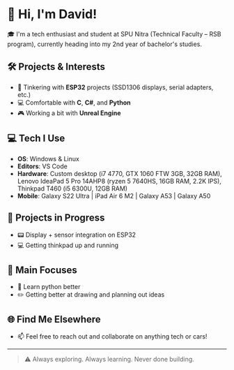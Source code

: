 # 👋 Hi, I'm David!

🎓 I'm a tech enthusiast and student at SPU Nitra (Technical Faculty – RSB program), currently heading into my 2nd year of bachelor's studies.

## 🛠️ Projects & Interests

- 🔧 Tinkering with **ESP32** projects (SSD1306 displays, serial adapters, etc.)
- 💻 Comfortable with **C**, **C#**, and **Python**
- 🎮 Working a bit with **Unreal Engine**

## 💻 Tech I Use

- **OS**: Windows & Linux  
- **Editors**: VS Code  
- **Hardware**: Custom desktop (i7 4770, GTX 1060 FTW 3GB, 32GB RAM), Lenovo IdeaPad 5 Pro 14AHP8 (ryzen 5 7640HS, 16GB RAM, 2.2K IPS), Thinkpad T460 (i5 6300U, 12GB RAM)
- **Mobile**: Galaxy S22 Ultra | iPad Air 6 M2 | Galaxy A53 | Galaxy A50

## 🚗 Projects in Progress

- 📟 Display + sensor integration on ESP32
- 💻 Getting thinkpad up and running

## 🔎 Main Focuses
- 📖 Learn python better
- ✏️ Getting better at drawing and planning out ideas

## 🌐 Find Me Elsewhere

- 📫 Feel free to reach out and collaborate on anything tech or cars!

---

> ⚠️ Always exploring. Always learning. Never done building.

